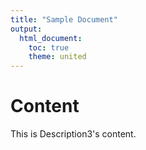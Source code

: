```yaml
---
title: "Sample Document"
output:
  html_document:
    toc: true
    theme: united
---
```


# Content
 This is Description3's content.
